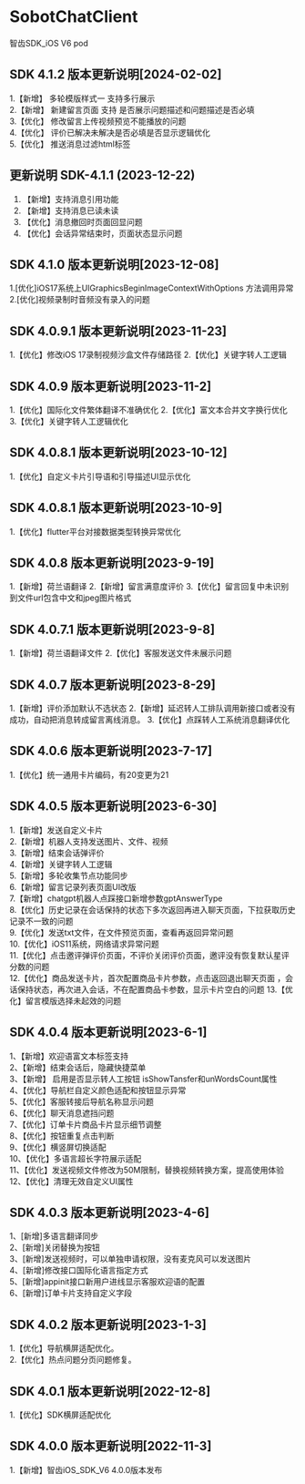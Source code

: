 # SobotChatClient
智齿SDK_iOS V6 pod

## SDK 4.1.2 版本更新说明[2024-02-02]
1.【新增】 多轮模版样式一 支持多行展示      
2.【新增】 新建留言页面 支持 是否展示问题描述和问题描述是否必填     
3.【优化】 修改留言上传视频预览不能播放的问题      
4.【优化】 评价已解决未解决是否必填是否显示逻辑优化     
5.【优化】 推送消息过滤html标签      
 
   

## 更新说明 SDK-4.1.1 (2023-12-22)
1. 【新增】支持消息引用功能          
2. 【新增】支持消息已读未读           
3. 【优化】消息撤回时页面回显问题       
4. 【优化】会话异常结束时，页面状态显示问题     
   

## SDK 4.1.0 版本更新说明[2023-12-08]
1.[优化]iOS17系统上UIGraphicsBeginImageContextWithOptions 方法调用异常
2.[优化]视频录制时音频没有录入的问题


## SDK 4.0.9.1 版本更新说明[2023-11-23]
1.【优化】修改iOS 17录制视频沙盒文件存储路径
2.【优化】关键字转人工逻辑


## SDK 4.0.9 版本更新说明[2023-11-2]
1.【优化】国际化文件繁体翻译不准确优化
2.【优化】富文本合并文字换行优化
3.【优化】关键字转人工逻辑优化


## SDK 4.0.8.1 版本更新说明[2023-10-12]
1.【优化】自定义卡片引导语和引导描述UI显示优化

## SDK 4.0.8.1 版本更新说明[2023-10-9]
1.【优化】flutter平台对接数据类型转换异常优化


## SDK 4.0.8 版本更新说明[2023-9-19]
1.【新增】荷兰语翻译
2.【新增】留言满意度评价
3.【优化】留言回复中未识别到文件url包含中文和jpeg图片格式


## SDK 4.0.7.1 版本更新说明[2023-9-8]
1.【新增】荷兰语翻译文件
2.【优化】客服发送文件未展示问题

## SDK 4.0.7 版本更新说明[2023-8-29]
1.【新增】评价添加默认不选状态
2.【新增】延迟转人工排队调用新接口或者没有成功，自动把消息转成留言离线消息。
3.【优化】点踩转人工系统消息翻译优化


## SDK 4.0.6 版本更新说明[2023-7-17]
1.【优化】统一通用卡片编码，有20变更为21


## SDK 4.0.5 版本更新说明[2023-6-30]
1.【新增】发送自定义卡片     
2.【新增】机器人支持发送图片、文件、视频    
3.【新增】结束会话弹评价   
4.【新增】关键字转人工逻辑   
5.【新增】多轮收集节点功能同步   
6.【新增】留言记录列表页面UI改版      
7.【新增】chatgpt机器人点踩接口新增参数gptAnswerType   
8.【优化】历史记录在会话保持的状态下多次返回再进入聊天页面，下拉获取历史记录不一致的问题   
9.【优化】发送txt文件，在文件预览页面，查看再返回异常问题   
10.【优化】iOS11系统，网络请求异常问题   
11.【优化】点击邀评弹评价页面，不评价关闭评价页面，邀评没有恢复默认星评分数的问题    
12.【优化】商品发送卡片，首次配置商品卡片参数，点击返回退出聊天页面 ，会话保持状态，再次进入会话，不在配置商品卡参数，显示卡片空白的问题
13.【优化】留言模版选择未起效的问题


## SDK 4.0.4 版本更新说明[2023-6-1]
1、【新增】欢迎语富文本标签支持  
2、【新增】结束会话后，隐藏快捷菜单   
3、【新增】 启用是否显示转人工按钮 isShowTansfer和unWordsCount属性   
4、【优化】导航栏自定义颜色适配和按钮显示异常   
5、【优化】客服转接后导航名称显示问题   
6、【优化】聊天消息遮挡问题   
7、【优化】订单卡片商品卡片显示细节调整   
8、【优化】按钮重复点击判断   
9、【优化】横竖屏切换适配   
10、【优化】多语言超长字符展示适配   
11、【优化】发送视频文件修改为50M限制，替换视频转换方案，提高使用体验   
12、【优化】清理无效自定义UI属性



## SDK 4.0.3 版本更新说明[2023-4-6]
1、[新增]多语言翻译同步     
2、[新增]关闭替换为按钮     
3、[新增]发送视频时，可以单独申请权限，没有麦克风可以发送图片     
4、[新增]修改接口国际化语言指定方式        
5、[新增]appinit接口新用户进线显示客服欢迎语的配置    
6、[新增]订单卡片支持自定义字段     


## SDK 4.0.2 版本更新说明[2023-1-3]
1.【优化】导航横屏适配优化。  
2.【优化】热点问题分页问题修复。

## SDK 4.0.1 版本更新说明[2022-12-8]
1.【优化】SDK横屏适配优化

## SDK 4.0.0 版本更新说明[2022-11-3]
1.【新增】智齿iOS_SDK_V6 4.0.0版本发布
